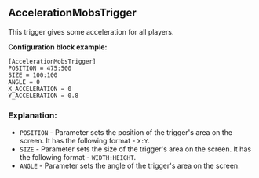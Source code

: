  ## AccelerationMobsTrigger

 This trigger gives some acceleration for all players.

 **Configuration block example:**

    [AccelerationMobsTrigger]
    POSITION = 475:500
    SIZE = 100:100
    ANGLE = 0
    X_ACCELERATION = 0
    Y_ACCELERATION = 0.8

 ### Explanation:

 * `POSITION` - Parameter sets the position of the trigger's area on the screen. It has the following format - `X:Y`.
 * `SIZE` - Parameter sets the size of the trigger's area on the screen. It has the following format - `WIDTH:HEIGHT`.
 * `ANGLE` - Parameter sets the angle of the trigger's area on the screen.